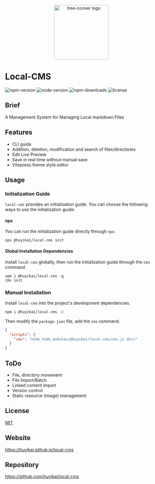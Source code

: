 <p align="center">
  <a href="https://huyikai.github.io/local-cms/" target="_blank" rel="noopener noreferrer">
    <img width="180" src="https://huyikai.github.io/local-cms/static/logo.svg" alt="tree-conver logo">
  </a>
</p>

# Local-CMS

![npm-version](https://flat.badgen.net/npm/v/@huyikai/local-cms) 
![node-version](https://flat.badgen.net/npm/node/@huyikai/local-cms) 
![npm-downloads](https://flat.badgen.net/npm/dw/@huyikai/local-cms) 
![license](https://flat.badgen.net/npm/license/@huyikai/local-cms)

## Brief

A Management System for Managing Local markdown Files

## Features

- CLI guide
- Addition, deletion, modification and search of files/directories
- Edit Live Preview
- Save in real time without manual save
- Vitepress theme style editor

## Usage

### Initialization Guide

`local-cms` provides an initialization guide. You can choose the following ways to use the initialization guide:

#### npx

You can run the initialization guide directly through `npx`.

```shell
npx @huyikai/local-cms init
```

#### Global Installation Dependencies

Install `local-cms` globally, then run the initialization guide through the `cms` command.

```shell
npm i @huyikai/local-cms -g
cms init
```

### Manual Installation

Install `local-cms` into the project's development dependencies.

```sh
npm i @huyikai/local-cms -D
```

Then modify the `package.json` file, add the `cms` command.

```json
{
  "scripts": {
    "cms": "node node_modules/@huyikai/local-cms/cms.js docs"
  }
}
```

## ToDo

- File, directory movement
- File Import/Batch
- Linked content import
- Version control
- Static resource (image) management

## License

[MIT](./license)

## Website

<https://huyikai.github.io/local-cms>

## Repository

<https://github.com/huyikai/local-cms>
